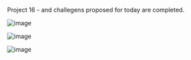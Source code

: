   Project 16 - and challegens proposed for today are completed. 

![image](https://github.com/lucasnsp/100DaysOfSwift/assets/122572631/4c2a93bb-71a3-4d55-9e83-2c3f7826244f)

![image](https://github.com/lucasnsp/100DaysOfSwift/assets/122572631/85a37b1c-09ef-4533-b205-e5a96bad0199)

![image](https://github.com/lucasnsp/100DaysOfSwift/assets/122572631/97828a8e-0438-41c5-8466-bfc5c9ff67c5)
